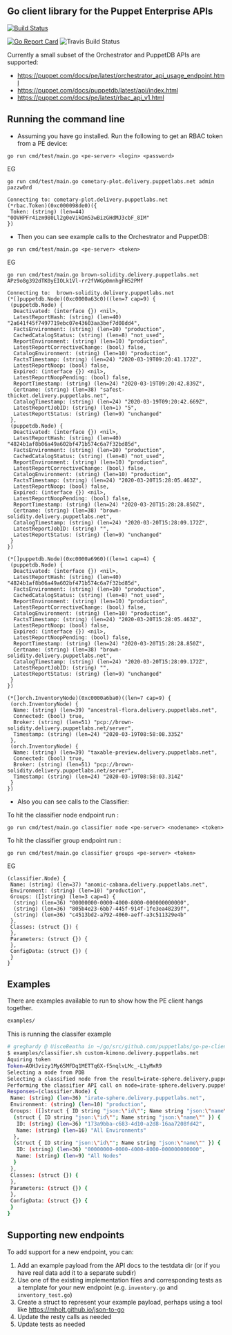 ## Go client library for the Puppet Enterprise APIs

[![Build Status](http://localhost:8080/api/badges/tphoney/go-pe-client/status.svg)](http://localhost:8080/tphoney/go-pe-client)


[![Go Report Card](https://goreportcard.com/badge/github.com/puppetlabs/go-pe-client)](https://goreportcard.com/report/github.com/puppetlabs/go-pe-client) ![Travis Build Status](https://travis-ci.com/puppetlabs/go-pe-client.svg?branch=master)

Currently a small subset of the Orchestrator and PuppetDB APIs are supported:
* https://puppet.com/docs/pe/latest/orchestrator_api_usage_endpoint.html
* https://puppet.com/docs/puppetdb/latest/api/index.html
* https://puppet.com/docs/pe/latest/rbac_api_v1.html

## Running the command line
* Assuming you have go installed. Run the following to get an RBAC token from a PE device:

`go run cmd/test/main.go <pe-server> <login> <password>`

EG

```
go run cmd/test/main.go cometary-plot.delivery.puppetlabs.net admin pazzw0rd

Connecting to: cometary-plot.delivery.puppetlabs.net
(*rbac.Token)(0xc000098de0)({
 Token: (string) (len=44) "0OVHPFr4izm980Ll2g0eVikOm53wBizGHdMJ3cbF_8IM"
})

```

* Then you can see example calls to the Orchestrator and PuppetDB:

`go run cmd/test/main.go <pe-server> <token>`

EG

```
go run cmd/test/main.go brown-solidity.delivery.puppetlabs.net APz9o8g392dTK0yEIOLk1Vl-rr2fVWGp0mnhgFH52PMf

Connecting to:  brown-solidity.delivery.puppetlabs.net
(*[]puppetdb.Node)(0xc0000a63c0)((len=7 cap=9) {
 (puppetdb.Node) {
  Deactivated: (interface {}) <nil>,
  LatestReportHash: (string) (len=40) "2a641f45f7497719ebc07e43603aa3bef7d08dd4",
  FactsEnvironment: (string) (len=10) "production",
  CachedCatalogStatus: (string) (len=8) "not_used",
  ReportEnvironment: (string) (len=10) "production",
  LatestReportCorrectiveChange: (bool) false,
  CatalogEnvironment: (string) (len=10) "production",
  FactsTimestamp: (string) (len=24) "2020-03-19T09:20:41.172Z",
  LatestReportNoop: (bool) false,
  Expired: (interface {}) <nil>,
  LatestReportNoopPending: (bool) false,
  ReportTimestamp: (string) (len=24) "2020-03-19T09:20:42.839Z",
  Certname: (string) (len=38) "safest-thicket.delivery.puppetlabs.net",
  CatalogTimestamp: (string) (len=24) "2020-03-19T09:20:42.669Z",
  LatestReportJobID: (string) (len=1) "5",
  LatestReportStatus: (string) (len=9) "unchanged"
 },
 (puppetdb.Node) {
  Deactivated: (interface {}) <nil>,
  LatestReportHash: (string) (len=40) "4824b1af8b06a49a602bf471b574c6a7f32bd85d",
  FactsEnvironment: (string) (len=10) "production",
  CachedCatalogStatus: (string) (len=8) "not_used",
  ReportEnvironment: (string) (len=10) "production",
  LatestReportCorrectiveChange: (bool) false,
  CatalogEnvironment: (string) (len=10) "production",
  FactsTimestamp: (string) (len=24) "2020-03-20T15:28:05.463Z",
  LatestReportNoop: (bool) false,
  Expired: (interface {}) <nil>,
  LatestReportNoopPending: (bool) false,
  ReportTimestamp: (string) (len=24) "2020-03-20T15:28:28.850Z",
  Certname: (string) (len=38) "brown-solidity.delivery.puppetlabs.net",
  CatalogTimestamp: (string) (len=24) "2020-03-20T15:28:09.172Z",
  LatestReportJobID: (string) "",
  LatestReportStatus: (string) (len=9) "unchanged"
 }
})

(*[]puppetdb.Node)(0xc0000a6960)((len=1 cap=4) {
 (puppetdb.Node) {
  Deactivated: (interface {}) <nil>,
  LatestReportHash: (string) (len=40) "4824b1af8b06a49a602bf471b574c6a7f32bd85d",
  FactsEnvironment: (string) (len=10) "production",
  CachedCatalogStatus: (string) (len=8) "not_used",
  ReportEnvironment: (string) (len=10) "production",
  LatestReportCorrectiveChange: (bool) false,
  CatalogEnvironment: (string) (len=10) "production",
  FactsTimestamp: (string) (len=24) "2020-03-20T15:28:05.463Z",
  LatestReportNoop: (bool) false,
  Expired: (interface {}) <nil>,
  LatestReportNoopPending: (bool) false,
  ReportTimestamp: (string) (len=24) "2020-03-20T15:28:28.850Z",
  Certname: (string) (len=38) "brown-solidity.delivery.puppetlabs.net",
  CatalogTimestamp: (string) (len=24) "2020-03-20T15:28:09.172Z",
  LatestReportJobID: (string) "",
  LatestReportStatus: (string) (len=9) "unchanged"
 }
})

(*[]orch.InventoryNode)(0xc0000a6ba0)((len=7 cap=9) {
 (orch.InventoryNode) {
  Name: (string) (len=39) "ancestral-flora.delivery.puppetlabs.net",
  Connected: (bool) true,
  Broker: (string) (len=51) "pcp://brown-solidity.delivery.puppetlabs.net/server",
  Timestamp: (string) (len=24) "2020-03-19T08:58:08.335Z"
 },
 (orch.InventoryNode) {
  Name: (string) (len=39) "taxable-preview.delivery.puppetlabs.net",
  Connected: (bool) true,
  Broker: (string) (len=51) "pcp://brown-solidity.delivery.puppetlabs.net/server",
  Timestamp: (string) (len=24) "2020-03-19T08:58:03.314Z"
 }
})
```

* Also you can see calls to the Classifier:

To hit the classifier node endpoint run :

`go run cmd/test/main.go classifier node <pe-server> <nodename> <token>`

To hit the classifier group endpoint run :

`go run cmd/test/main.go classifier groups <pe-server> <token>`

EG

```
(classifier.Node) {
 Name: (string) (len=37) "anomic-cabana.delivery.puppetlabs.net",
 Environment: (string) (len=10) "production",
 Groups: ([]string) (len=3 cap=4) {
  (string) (len=36) "00000000-0000-4000-8000-000000000000",
  (string) (len=36) "805b4e23-6bb7-445f-914f-1fe3ea48239f",
  (string) (len=36) "c4513bd2-a792-4060-aeff-a3c511329e4b"
 },
 Classes: (struct {}) {
 },
 Parameters: (struct {}) {
 },
 ConfigData: (struct {}) {
 }
}
```

## Examples

There are examples available to run to show how the PE client hangs together.

```bash
examples/
```

This is running the classifer example

```bash
# greghardy @ UisceBeatha in ~/go/src/github.com/puppetlabs/go-pe-client on git:classifier_node x [9:10:07]
$ examples/classifier.sh custom-kimono.delivery.puppetlabs.net
Aquiring token
Token=AOHJvizy1My65MFDq1METTq6X-f5nqlvLMc_-L1yMxR9
Selecting a node from PDB
Selecting a classified node from the result=irate-sphere.delivery.puppetlabs.net
Performing the classifier API call on node=irate-sphere.delivery.puppetlabs.net
Responses=(classifier.Node) {
 Name: (string) (len=36) "irate-sphere.delivery.puppetlabs.net",
 Environment: (string) (len=10) "production",
 Groups: ([]struct { ID string "json:\"id\""; Name string "json:\"name\"" }) (len=2 cap=4) {
  (struct { ID string "json:\"id\""; Name string "json:\"name\"" }) {
   ID: (string) (len=36) "173a9bba-c683-4d10-a2d8-16aa7208fd42",
   Name: (string) (len=16) "All Environments"
  },
  (struct { ID string "json:\"id\""; Name string "json:\"name\"" }) {
   ID: (string) (len=36) "00000000-0000-4000-8000-000000000000",
   Name: (string) (len=9) "All Nodes"
  }
 },
 Classes: (struct {}) {
 },
 Parameters: (struct {}) {
 },
 ConfigData: (struct {}) {
 }
}
```

## Supporting new endpoints

To add support for a new endpoint, you can:
1. Add an example payload from the API docs to the testdata dir (or if you have real data add it to a separate subdir)
2. Use one of the existing implementation files and corresponding tests as a template for your new endpoint (e.g. `inventory.go` and `inventory_test.go`)
3. Create a struct to represent your example payload, perhaps using a tool like https://mholt.github.io/json-to-go
4. Update the resty calls as needed
5. Update tests as needed
